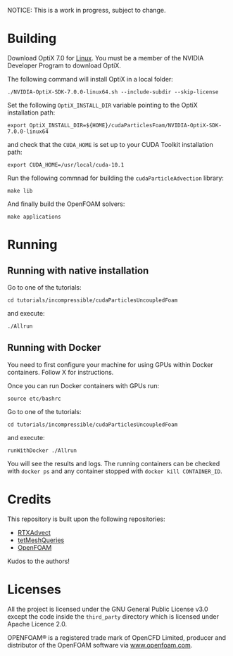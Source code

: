 NOTICE: This is a work in progress, subject to change.

# Building

Download OptiX 7.0 for [Linux](https://developer.nvidia.com/designworks/optix/downloads/7.0.0/linux64). You must be a member of the NVIDIA Developer Program to download OptiX.

The following command will install OptiX in a local folder:

```
./NVIDIA-OptiX-SDK-7.0.0-linux64.sh --include-subdir --skip-license
```

Set the following `OptiX_INSTALL_DIR` variable pointing to the OptiX installation path:

```
export OptiX_INSTALL_DIR=${HOME}/cudaParticlesFoam/NVIDIA-OptiX-SDK-7.0.0-linux64
```

and check that the `CUDA_HOME` is set up to your CUDA Toolkit installation path:


```
export CUDA_HOME=/usr/local/cuda-10.1
```

Run the following commnad for building the `cudaParticleAdvection` library:

```
make lib
```

And finally build the OpenFOAM solvers:

```
make applications
```

# Running

## Running with native installation

Go to one of the tutorials:

```
cd tutorials/incompressible/cudaParticlesUncoupledFoam
```

and execute:

```
./Allrun
```

## Running with Docker

You need to first configure your machine for using GPUs within Docker containers. Follow X for instructions.

Once you can run Docker containers with GPUs run:

```
source etc/bashrc
```

Go to one of the tutorials:

```
cd tutorials/incompressible/cudaParticlesUncoupledFoam
```

and execute:

```
runWithDocker ./Allrun
```

You will see the results and logs. The running containers can be checked with `docker ps` and any container stopped with `docker kill CONTAINER_ID`.

# Credits

This repository is built upon the following repositories:

- [RTXAdvect](https://github.com/BinWang0213/RTXAdvect)
- [tetMeshQueries](https://github.com/owl-project/tetMeshQueries)
- [OpenFOAM](https://develop.openfoam.com/Development/openfoam)

Kudos to the authors!

# Licenses

All the project is licensed under the GNU General Public License v3.0 except the code inside the `third_party` directory which is licensed under Apache Licence 2.0.

OPENFOAM® is a registered trade mark of OpenCFD Limited, producer and distributor of the OpenFOAM software via www.openfoam.com.
